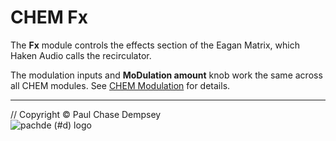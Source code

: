 # CHEM Fx

The **Fx** module controls the effects section of the Eagan Matrix, which Haken Audio calls the recirculator.

The modulation inputs and **MoDulation amount** knob work the same across all CHEM modules.
See [CHEM Modulation](./modulation.md) for details.

---

// Copyright © Paul Chase Dempsey\
![pachde (#d) logo](./image/Logo.svg)
